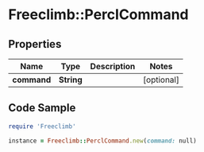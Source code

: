 # Freeclimb::PerclCommand

## Properties

Name | Type | Description | Notes
------------ | ------------- | ------------- | -------------
**command** | **String** |  | [optional] 

## Code Sample

```ruby
require 'Freeclimb'

instance = Freeclimb::PerclCommand.new(command: null)
```


